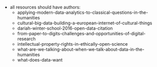 - all resources should have authors:
  - applying-modern-data-analytics-to-classical-questions-in-the-humanities
  - cultural-big-data-building-a-european-internet-of-cultural-things
  - dariah-winter-school-2016-open-data-citation
  - from-paper-to-digits-challenges-and-opportunities-of-digital-research
  - intellectual-property-rights-in-ethically-open-science
  - what-are-we-talking-about-when-we-talk-about-data-in-the-humanities
  - what-does-data-want
